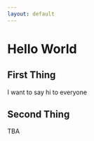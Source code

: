 ```yaml
---
layout: default
---
```


# Hello World
## First Thing
I want to say hi to everyone

## Second Thing
TBA
